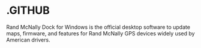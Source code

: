 # .GITHUB
Rand McNally Dock for Windows is the official desktop software to update maps, firmware, and features for Rand McNally GPS devices widely used by American drivers.
